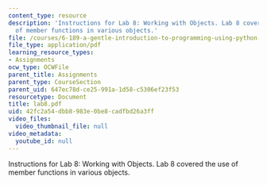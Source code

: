 ```yaml
---
content_type: resource
description: 'Instructions for Lab 8: Working with Objects. Lab 8 covered the use
  of member functions in various objects.'
file: /courses/6-189-a-gentle-introduction-to-programming-using-python-january-iap-2008/42fc2a54dbb8983e0be8cadfbd26a3ff_lab8.pdf
file_type: application/pdf
learning_resource_types:
- Assignments
ocw_type: OCWFile
parent_title: Assignments
parent_type: CourseSection
parent_uid: 647ec78d-ce25-991a-1d58-c5306ef23f53
resourcetype: Document
title: lab8.pdf
uid: 42fc2a54-dbb8-983e-0be8-cadfbd26a3ff
video_files:
  video_thumbnail_file: null
video_metadata:
  youtube_id: null
---
```

Instructions for Lab 8: Working with Objects. Lab 8 covered the use of member functions in various objects.

